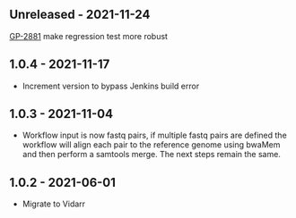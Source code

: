 ## Unreleased - 2021-11-24
[GP-2881](https://jira.oicr.on.ca/browse/GP-2881) make regression test more robust 

## 1.0.4 - 2021-11-17
- Increment version to bypass Jenkins build error

## 1.0.3 - 2021-11-04
- Workflow input is now fastq pairs, if multiple fastq pairs are defined the workflow will align each pair to the reference genome using bwaMem and then perform a samtools merge. The next steps remain the same.

## 1.0.2 - 2021-06-01
- Migrate to Vidarr
